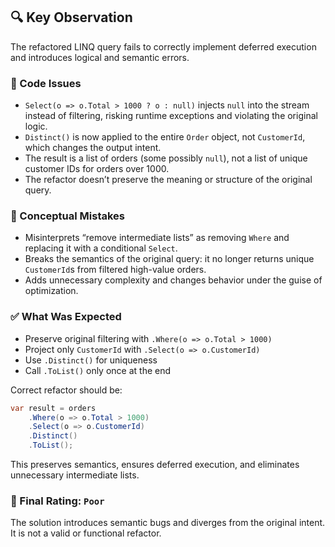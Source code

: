 ## 🔍 Key Observation

The refactored LINQ query fails to correctly implement deferred execution and introduces logical and semantic errors.

### 🚫 Code Issues
- `Select(o => o.Total > 1000 ? o : null)` injects `null` into the stream instead of filtering, risking runtime exceptions and violating the original logic.
- `Distinct()` is now applied to the entire `Order` object, not `CustomerId`, which changes the output intent.
- The result is a list of orders (some possibly `null`), not a list of unique customer IDs for orders over 1000.
- The refactor doesn’t preserve the meaning or structure of the original query.

### 🚫 Conceptual Mistakes
- Misinterprets “remove intermediate lists” as removing `Where` and replacing it with a conditional `Select`.
- Breaks the semantics of the original query: it no longer returns unique `CustomerId`s from filtered high-value orders.
- Adds unnecessary complexity and changes behavior under the guise of optimization.

### ✅ What Was Expected
- Preserve original filtering with `.Where(o => o.Total > 1000)`
- Project only `CustomerId` with `.Select(o => o.CustomerId)`
- Use `.Distinct()` for uniqueness
- Call `.ToList()` only once at the end

Correct refactor should be:
```csharp
var result = orders
    .Where(o => o.Total > 1000)
    .Select(o => o.CustomerId)
    .Distinct()
    .ToList();
````

This preserves semantics, ensures deferred execution, and eliminates unnecessary intermediate lists.

### 🏁 Final Rating: `Poor`

The solution introduces semantic bugs and diverges from the original intent. It is not a valid or functional refactor.

